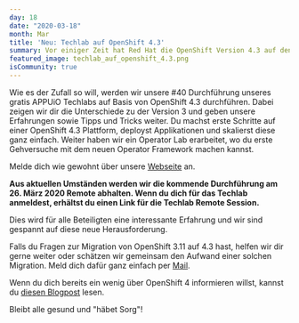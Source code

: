 ```yaml
---
day: 18
date: "2020-03-18"
month: Mar
title: 'Neu: Techlab auf OpenShift 4.3'
summary: Vor einiger Zeit hat Red Hat die OpenShift Version 4.3 auf den Markt gebracht. Diese Version hat eine gewisse Reife und kann mit gutem Gewissen auch für produktiven Workload verwendet werden. Aus diesem Grund bieten wir unsere Techlabs neu auf OpenShift 4.3 an!
featured_image: techlab_auf_openshift_4.3.png
isCommunity: true
---
```

Wie es der Zufall so will, werden wir unsere #40 Durchführung unseres gratis APPUiO Techlabs auf Basis von OpenShift 4.3 durchführen. Dabei zeigen wir dir die Unterschiede zu der Version 3 und geben unsere Erfahrungen sowie Tipps und Tricks weiter. Du machst erste Schritte auf einer OpenShift 4.3 Plattform, deployst Applikationen und skalierst diese ganz einfach. Weiter haben wir ein Operator Lab erarbeitet, wo du erste Gehversuche mit dem neuen Operator Framework machen kannst.

Melde dich wie gewohnt über unsere [Webseite](https://appuio.ch/techlabs.html) an.

**Aus aktuellen Umständen werden wir die kommende Durchführung am 26. März 2020 Remote abhalten. Wenn du dich für das Techlab anmeldest, erhältst du einen Link für die Techlab Remote Session.**

Dies wird für alle Beteiligten eine interessante Erfahrung und wir sind gespannt auf diese neue Herausforderung.

Falls du Fragen zur Migration von OpenShift 3.11 auf 4.3 hast, helfen wir dir gerne weiter oder schätzen wir gemeinsam den Aufwand einer solchen Migration. Meld dich dafür ganz einfach per [Mail](mailto:hello@appuio.ch).

Wenn du dich bereits ein wenig über OpenShift 4 informieren willst, kannst du [diesen Blogpost](https://www.appuio.ch/en/blog/2020-06-16-produktiver-workload-mit-openshift-4/) lesen.

Bleibt alle gesund und "häbet Sorg"!


